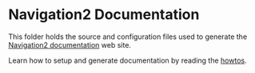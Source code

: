 # Navigation2 Documentation

This folder holds the source and configuration files used to generate the
[Navigation2 documentation](https://ros-planning.github.io/navigation2/) web site.

Learn how to setup and generate documentation by reading the [howtos](https://ros-planning.github.io/navigation2/howtos/index.html).
